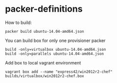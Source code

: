 packer-definitions
==================

How to build:

`packer build ubuntu-14.04-amd64.json`

You can build box for only one provisioner packer

```
build -only=virtualbox ubuntu-14.04-amd64.json
build -only=parallels ubuntu-14.04-amd64.json
```

Add box to local vagrant environment

```
vagrant box add --name "express42/win2012r2-chef" builds/virtualbox/win2012r2-chef.box
```
